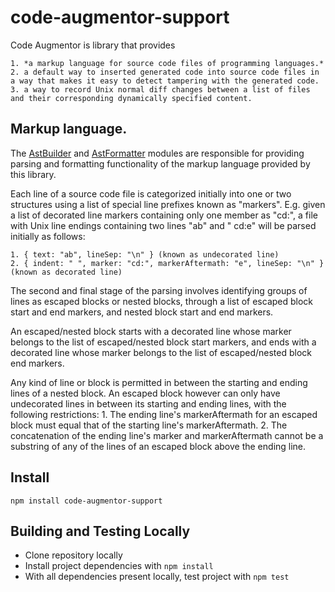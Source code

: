 # code-augmentor-support

Code Augmentor is library that provides

    1. *a markup language for source code files of programming languages.*
    2. a default way to inserted generated code into source code files in a way that makes it easy to detect tampering with the generated code.
    3. a way to record Unix normal diff changes between a list of files and their corresponding dynamically specified content.

## Markup language.

The [AstBuilder](https://github.com/aaronicsubstances/code-augmentor-nodejs/blob/master/src/AstBuilder.ts) and [AstFormatter](https://github.com/aaronicsubstances/code-augmentor-nodejs/blob/master/src/AstFormatter.ts) modules are responsible for providing parsing and formatting functionality of the markup language provided by this library.

Each line of a source code file is categorized initially into one or two structures using a list of special line prefixes known as "markers". E.g. given a list of decorated line markers containing only one member as "cd:", a file with Unix line endings containing two lines "ab" and " cd:e" will be parsed initially as follows:

    1. { text: "ab", lineSep: "\n" } (known as undecorated line)
    2. { indent: " ", marker: "cd:", markerAftermath: "e", lineSep: "\n" } (known as decorated line)

The second and final stage of the parsing involves identifying groups of lines as escaped blocks or nested blocks, through a list of escaped block start and end markers, and nested block start and end markers.

An escaped/nested block starts with a decorated line whose marker belongs to the list of escaped/nested block start markers, and ends with a decorated line whose marker belongs to the list of escaped/nested block end markers.

Any kind of line or block is permitted in between the starting and ending lines of a nested block. An escaped block however can only have undecorated lines in between its starting and ending lines, with the following restrictions:
    1. The ending line's markerAftermath for an escaped block must equal that of the starting line's markerAftermath.
    2. The concatenation of the ending line's marker and markerAftermath cannot be a substring of any of the lines of an escaped block above the ending line.

## Install

`npm install code-augmentor-support`

## Building and Testing Locally

   * Clone repository locally
   * Install project dependencies with `npm install`
   * With all dependencies present locally, test project with `npm test`
